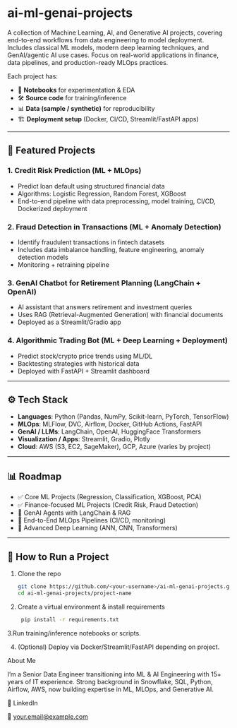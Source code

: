 # ai-ml-genai-projects
A collection of Machine Learning, AI, and Generative AI projects, covering end-to-end workflows from data engineering to model deployment. Includes classical ML models, modern deep learning techniques, and GenAI/agentic AI use cases. Focus on real-world applications in finance, data pipelines, and production-ready MLOps practices.



Each project has:
- 📓 **Notebooks** for experimentation & EDA  
- 🛠 **Source code** for training/inference  
- 📊 **Data (sample / synthetic)** for reproducibility  
- 🏗 **Deployment setup** (Docker, CI/CD, Streamlit/FastAPI apps)  

---

## 🔑 Featured Projects

### 1. Credit Risk Prediction (ML + MLOps)
- Predict loan default using structured financial data  
- Algorithms: Logistic Regression, Random Forest, XGBoost  
- End-to-end pipeline with data preprocessing, model training, CI/CD, Dockerized deployment  

### 2. Fraud Detection in Transactions (ML + Anomaly Detection)
- Identify fraudulent transactions in fintech datasets  
- Includes data imbalance handling, feature engineering, anomaly detection models  
- Monitoring + retraining pipeline  

### 3. GenAI Chatbot for Retirement Planning (LangChain + OpenAI)
- AI assistant that answers retirement and investment queries  
- Uses RAG (Retrieval-Augmented Generation) with financial documents  
- Deployed as a Streamlit/Gradio app  

### 4. Algorithmic Trading Bot (ML + Deep Learning + Deployment)
- Predict stock/crypto price trends using ML/DL  
- Backtesting strategies with historical data  
- Deployed with FastAPI + Streamlit dashboard  

---

## ⚙️ Tech Stack

- **Languages**: Python (Pandas, NumPy, Scikit-learn, PyTorch, TensorFlow)  
- **MLOps**: MLFlow, DVC, Airflow, Docker, GitHub Actions, FastAPI  
- **GenAI / LLMs**: LangChain, OpenAI, HuggingFace Transformers  
- **Visualization / Apps**: Streamlit, Gradio, Plotly  
- **Cloud**: AWS (S3, EC2, SageMaker), GCP, Azure (varies by project)  

---

## 📊 Roadmap

- ✅ Core ML Projects (Regression, Classification, XGBoost, PCA)  
- ✅ Finance-focused ML Projects (Credit Risk, Fraud Detection)  
- 🚧 GenAI Agents with LangChain & RAG  
- 🚧 End-to-End MLOps Pipelines (CI/CD, monitoring)  
- 🚧 Advanced Deep Learning (ANN, CNN, Transformers)  

---

## 📂 How to Run a Project

1. Clone the repo  
   ```bash
   git clone https://github.com/<your-username>/ai-ml-genai-projects.git
   cd ai-ml-genai-projects/project-name

2. Create a virtual environment & install requirements
   ```bash
    pip install -r requirements.txt


3.Run training/inference notebooks or scripts.

4. (Optional) Deploy via Docker/Streamlit/FastAPI depending on project.


About Me

I’m a Senior Data Engineer transitioning into ML & AI Engineering with 15+ years of IT experience.
Strong background in Snowflake, SQL, Python, Airflow, AWS, now building expertise in ML, MLOps, and Generative AI.

💼 LinkedIn

📧 your.email@example.com
